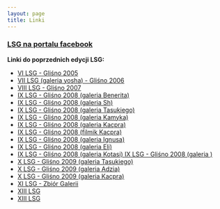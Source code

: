 ```yaml
---
layout: page
title: Linki
---
```


### <a href="http://www.facebook.com/letniaszkolago" target="_blank"> LSG na portalu facebook </a>

<strong>Linki do poprzednich edycji LSG:</strong> 

- <a href="http://yosh.hosted.pl/" target="_blank"> VI LSG - Gliśno 2005 </a> 
- <a href="http://shadow.uwm.edu.pl/%7Eyoshi/LSG2006/" target="_blank"> VII LSG (galeria yosha) - Gliśno 2006 </a> 
- <a href="http://www.friends.hosted.pl/yapee/lsg2007/" target="_blank"> VIII LSG - Gliśno 2007</a>
- <a href="http://picasaweb.google.pl/benerit/LSG08" target="_blank"> IX LSG - Gliśno 2008 (galeria Benerita) </a> 
- <a href="http://picasaweb.google.pl/malgorzata.palej/LSG200802" target="_blank"> IX LSG - Gliśno 2008 (galeria Sh) </a> 
- <a href="http://gallery.tasuki.org/2008/07-LSG" target="_blank"> IX LSG - Gliśno 2008 (galeria Tasukiego) </a> 
- <a href="http://picasaweb.google.com/SuperKamyk" target="_blank"> IX LSG - Gliśno 2008 (galeria Kamyka) </a> 
- <a href="http://picasaweb.google.com/kacper.ciesla/LSG2008" target="_blank"> IX LSG - Gliśno 2008 (galeria Kacpra) </a> 
- <a href="http://www.youtube.com/watch?v=Crbzi0MnyIs" target="_blank"> IX LSG - Gliśno 2008 (filmik Kacpra) </a> 
- <a href="http://picasaweb.google.com/m.a.lukasiewicz/LetniaSzkoAGo08" target="_blank"> IX LSG - Gliśno 2008 (galeria Ignusa) </a> 
- <a href="http://picasaweb.google.pl/ekochanowska" target="_blank"> IX LSG - Gliśno 2008 (galeria Eli) </a> 
- <a href="http://picasaweb.google.com/kotasia/LetniaSzkolaGo2oo8" target="_blank"> IX LSG - Gliśno 2008 (galeria Kotasi) <a href="http://picasaweb.google.com/ajeczka/TheSummerGoCamp2008" target="_blank"> IX LSG - Gliśno 2008 (galeria ) </a> 
- <a href="http://gallery.tasuki.org/2009/07-1-lsg" target="_blank"> X LSG - Gliśno 2009 (galeria Tasukiego) </a> 
- <a href="http://picasaweb.google.pl/adziu.lsg" target="_blank"> X LSG - Gliśno 2009 (galeria Adzia) </a> 
- <a href="http://picasaweb.google.pl/kacper.ciesla/MiniLsg2009" target="_blank"> X LSG - Gliśno 2009 (galeria Kacpra) </a> 
- <a href="http://blog.tasuki.org/lsg-2010/#photos" target="_blank"> XI LSG - Zbiór Galerii </a>
- <a href="https://picasaweb.google.com/101344519657364273322/2012Go?noredirect=1" target="_blank">XIII LSG</a>
- <a href="https://picasaweb.google.com/101344519657364273322/2012?noredirect=1" target="_blank">XIII LSG </a>
